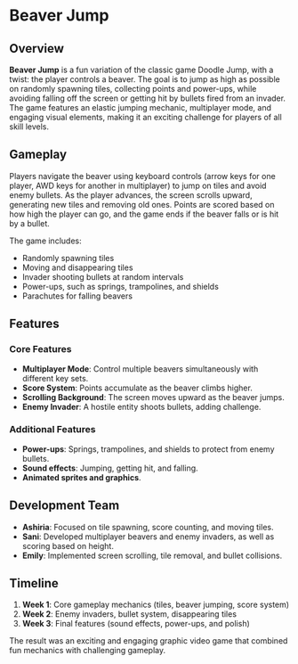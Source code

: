 # Beaver Jump 

## Overview
**Beaver Jump** is a fun variation of the classic game Doodle Jump, with a twist: the player controls a beaver. The goal is to jump as high as possible on randomly spawning tiles, collecting points and power-ups, while avoiding falling off the screen or getting hit by bullets fired from an invader. The game features an elastic jumping mechanic, multiplayer mode, and engaging visual elements, making it an exciting challenge for players of all skill levels.

## Gameplay
Players navigate the beaver using keyboard controls (arrow keys for one player, AWD keys for another in multiplayer) to jump on tiles and avoid enemy bullets. As the player advances, the screen scrolls upward, generating new tiles and removing old ones. Points are scored based on how high the player can go, and the game ends if the beaver falls or is hit by a bullet.

The game includes:
- Randomly spawning tiles
- Moving and disappearing tiles
- Invader shooting bullets at random intervals
- Power-ups, such as springs, trampolines, and shields
- Parachutes for falling beavers

## Features
### Core Features
- **Multiplayer Mode**: Control multiple beavers simultaneously with different key sets.
- **Score System**: Points accumulate as the beaver climbs higher.
- **Scrolling Background**: The screen moves upward as the beaver jumps.
- **Enemy Invader**: A hostile entity shoots bullets, adding challenge.

### Additional Features
- **Power-ups**: Springs, trampolines, and shields to protect from enemy bullets.
- **Sound effects**: Jumping, getting hit, and falling.
- **Animated sprites and graphics**.

## Development Team
- **Ashiria**: Focused on tile spawning, score counting, and moving tiles.
- **Sani**: Developed multiplayer beavers and enemy invaders, as well as scoring based on height.
- **Emily**: Implemented screen scrolling, tile removal, and bullet collisions.

## Timeline
1. **Week 1**: Core gameplay mechanics (tiles, beaver jumping, score system)
2. **Week 2**: Enemy invaders, bullet system, disappearing tiles
3. **Week 3**: Final features (sound effects, power-ups, and polish)

The result was an exciting and engaging graphic video game that combined fun mechanics with challenging gameplay.
